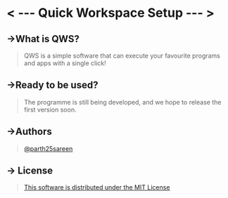 # < --- Quick Workspace Setup --- >

## ->What is QWS?
> 
> QWS is a simple software that can execute your favourite programs and apps with a single click!

## ->Ready to be used?
> The programme is still being developed, and we hope to release the first version soon.

## ->Authors
> [@parth25sareen](https://github.com/parth25sareen)

## -> License
> [This software is distributed under the MIT License](LICENSE)